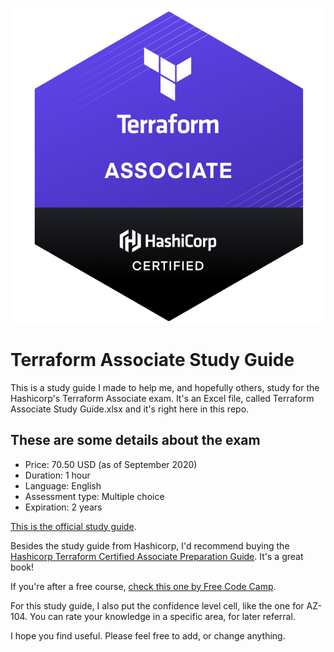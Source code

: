 ![Terraform Associate](/terraformassociateweb.png)
# Terraform Associate Study Guide

This is a study guide I made to help me, and hopefully others, study for the Hashicorp's Terraform Associate exam. It's an Excel file, called Terraform Associate Study Guide.xlsx and it's right here in this repo.

## These are some details about the exam

* Price: 70.50 USD (as of September 2020)
* Duration: 1 hour
* Language: English
* Assessment type: Multiple choice
* Expiration: 2 years

[This is the official study guide](https://learn.hashicorp.com/tutorials/terraform/associate-study).

Besides the study guide from Hashicorp, I'd recommend buying the [Hashicorp Terraform Certified Associate Preparation Guide](https://leanpub.com/terraform-certified). It's a great book!

If you're after a free course, [check this one by Free Code Camp](https://www.youtube.com/watch?v=SLB_c_ayRMo&ab_channel=freeCodeCamp.org).

For this study guide, I also put the confidence level cell, like the one for AZ-104. You can rate your knowledge in a specific area, for later referral.

I hope you find useful. Please feel free to add, or change anything.




